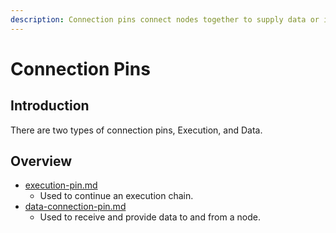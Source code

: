 ```yaml
---
description: Connection pins connect nodes together to supply data or initiate triggers.
---
```


# Connection Pins

## Introduction

There are two types of connection pins, Execution, and Data.

## Overview

* [execution-pin.md](execution-pin.md "mention")
  * Used to continue an execution chain.
* [data-connection-pin.md](data-connection-pin.md "mention")
  * Used to receive and provide data to and from a node.

